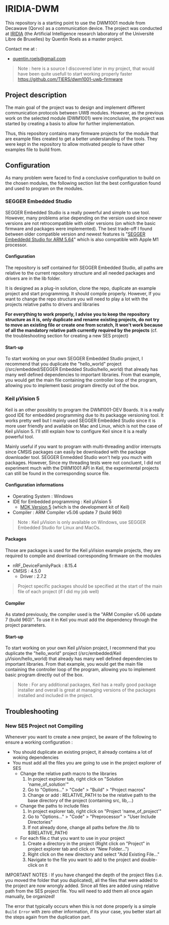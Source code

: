 
# IRIDIA-DWM

This repository is a starting point to use the DWM1001 module from Decawave (Qorvo) as a communication device. The project was conducted at [IRIDIA](https://code.ulb.ac.be/lab/IRIDIA) (the Artificial Intelligence research laboratory of the Université Libre de Bruxelles) by Quentin Roels as a master project.

Contact me at : 
- quentin.roels@gmail.com

> Note : here is a source I discovered later in my project, that would have been quite usefull to start working properly faster
> https://github.com/TIERS/dwm1001-uwb-firmware

## Project description

The main goal of the project was to design and implement different communication protocols between UWB modules. However, as the previous work on the selected module (DWM1001) were inconclusive, the project was started by creating a basis to allow for further implementation. 

Thus, this repository contains many firmware projects for the module that are example files created to get a better understanding of the tools. They were kept in the repository to allow motivated people to have other examples file to build from.

## Configuration

As many problem were faced to find a conclusive configuration to build on the chosen modules, the following section list the best configuration found and used to program on the modules.

### SEGGER Embedded Studio

SEGGER Embedded Studio is a really powerful and simple to use tool. However, many problems arise depending on the version used since newer versions are not retrocompatible with older versions (on which the basic firmware and packages were implemented). The best trade-off I found between older compatible version and newest features is "[SEGGER Embeddedd Studio for ARM 5.64](https://www.segger.com/downloads/embedded-studio/)" which is also compatible with Apple M1 processor.

#### Configuration

The repository is self contained for SEGGER Embedded Studio, all paths are relative to the current repository structure and all needed packages and drivers are in the lib folder. 

It is designed as a plug-in solution, clone the repo, duplicate an example project and start programming. It should compile properly. However, If you want to change the repo structure you will need to play a lot with the projects relative paths to drivers and libraries

**For everything to work properly, I advise you to keep the repository structure as it is, only duplicate and rename existing projects, do not try to move an existing file or create one from scratch, It won't work because of all the mandatory relative path currently required by the projects** (cf. the troubleshooting section for creating a new SES project)

#### Start-up

To start working on your own SEGGER Embedded Studio project, I recommend that you duplicate the "hello_world" project (/src/embedded/SEGGER Embedded Studio/hello_world) that already has many well defined dependencies to important libraries. From that example, you would get the main file containing the controller loop of the program, allowing you to implement basic program directly out of the box.

### Keil µVision 5

Keil is an other possiblity to program the DWM1001-DEV Boards. It is a really good IDE for embedded programming due to its packaqge versioning tool. It works pretty well but I mainly used SEGGER Embedded Studio since it is more user friendly and available on Mac and Linux, which is not the case of Keil µVision 5. I'll still explain how to configure Keil since it is a really powerful tool.

Mainly useful if you want to program with multi-threading and/or interrupts since CMSIS packages can easily be downloaded with the package downloader tool. SEGGER Enmedded Studio won't help you much with packages. However, Since my threading tests were not concluent, I did not experiment much with the DWM1001 API in Keil, the experimental projects can still be found in the corresponding source file.

#### Configuration informations 

- Operating System : Windows
- IDE for Embedded programming : Keil µVision 5
	- [MDK Version 5](https://www2.keil.com/mdk5?__KEIL__=%2FwEPDwULLTEwNjQzOTU5MzRkZBvdkEi7GvmptyC3QErRD4GQO17g65VwqM3PCimCpK9G&__WWW2__=03993DAC) (which is the development kit of Keil)
- Compiler : ARM Compiler v5.06 update 7 (build 960)

> Note : Keil µVision is only available on Windows, use SEGGER Embedded Studio for Linux and MacOs.

#### Packages

Those are packages is used for the Keil µVision example projects, they are required to compile and download corresponding firmware on the modules

- nRF_DeviceFamilyPack : 8.15.4
- CMSIS : 4.5.0
	- Driver : 2.7.2

> Project specific packages should be specified at the start of the main file of each project (if I did my job well)

#### Compiler 

As stated previously, the compiler used is the "ARM Compiler v5.06 update 7 (build 960)". To use it in Keil you must add the dependency through the project parameters.

#### Start-up

To start working on your own Keil µVision project, I recommend that you duplicate the "hello_world" project (/src/embedded/Keil µVision/hello_world) that already has many well defined dependencies to important libraries. From that example, you would get the main file containing the controller loop of the program, allowing you to implement basic program directly out of the box.

> Note : For any additional packages, Keil has a really good package installer and overall is great at managing versions of the packages installed and included in the project.

## Troubleshooting

### New SES Project not Compiling 

Whenever you want to create a new project, be aware of the following to ensure a working configuration :
- You should duplicate an existing project, it already contains a lot of woking dependencies
- You must add all the files you are going to use in the project explorer of SES
	- Change the relative path macro to the libraries
		1. In project explorer tab, right click on "Solution 'name_of_solution'"
		2. Go to "Options..." > "Code" > "Build" > "Project macros"
		3. Change or add : RELATIVE_PATH to be the relative path to the base directory of the project (containing src, lib,...)
	- Change the paths to include files
		1. In project explorer tab, right click on "Project 'name_of_project'"
		2. Go to "Options..." > "Code" > "Preprocessor" > "User Include Directories"
		3. If not already done, change all paths before the /lib to $(RELATIVE_PATH)
	- For each file.c that you want to use in your project
		1. Create a directory in the project (Right click on "Project" in project explorer tab and click on "New Folder...")
		2. Right click on the new directory and select "Add Existing File..."
		3. Navigate to the file you want to add to the project and double-click on it

IMPORTANT NOTES : If you have changed the depth of the project files (i.e. you moved the folder that you duplicated), all the files that were added to the project are now wrongly added. Since all files are added using relative path from the SES project file. You will need to add them all once again manually, be organized!

The error that typically occurs when this is not done properly is a simple ```Build Error``` with zero other information, if its your case, you better start all the steps again from the duplication part.
